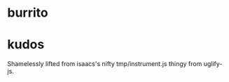 burrito
=======




kudos
=====

Shamelessly lifted from isaacs's nifty tmp/instrument.js thingy from uglify-js.
